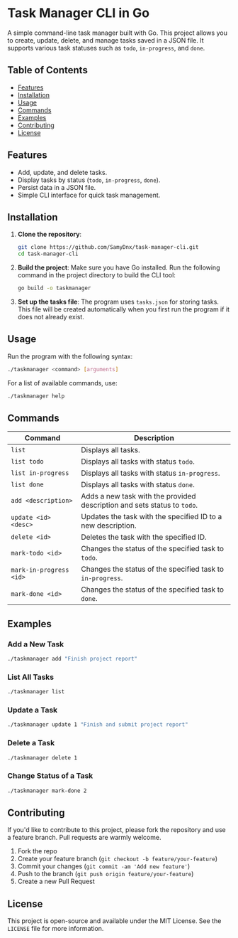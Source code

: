# Task Manager CLI in Go

A simple command-line task manager built with Go. This project allows you to create, update, delete, and manage tasks saved in a JSON file. It supports various task statuses such as `todo`, `in-progress`, and `done`.

## Table of Contents

- [Features](#features)
- [Installation](#installation)
- [Usage](#usage)
- [Commands](#commands)
- [Examples](#examples)
- [Contributing](#contributing)
- [License](#license)

## Features

- Add, update, and delete tasks.
- Display tasks by status (`todo`, `in-progress`, `done`).
- Persist data in a JSON file.
- Simple CLI interface for quick task management.

## Installation

1. **Clone the repository**:
   ```bash
   git clone https://github.com/SamyDnx/task-manager-cli.git
   cd task-manager-cli
   ```

2. **Build the project**:
   Make sure you have Go installed. Run the following command in the project directory to build the CLI tool:
   ```bash
   go build -o taskmanager
   ```

3. **Set up the tasks file**:
   The program uses `tasks.json` for storing tasks. This file will be created automatically when you first run the program if it does not already exist.

## Usage

Run the program with the following syntax:

```bash
./taskmanager <command> [arguments]
```

For a list of available commands, use:
```bash
./taskmanager help
```

## Commands

| Command                  | Description                                                                                         |
|--------------------------|-----------------------------------------------------------------------------------------------------|
| `list`                   | Displays all tasks.                                                                                 |
| `list todo`              | Displays all tasks with status `todo`.                                                              |
| `list in-progress`       | Displays all tasks with status `in-progress`.                                                       |
| `list done`              | Displays all tasks with status `done`.                                                              |
| `add <description>`      | Adds a new task with the provided description and sets status to `todo`.                            |
| `update <id> <desc>`     | Updates the task with the specified ID to a new description.                                        |
| `delete <id>`            | Deletes the task with the specified ID.                                                             |
| `mark-todo <id>`         | Changes the status of the specified task to `todo`.                                                 |
| `mark-in-progress <id>`  | Changes the status of the specified task to `in-progress`.                                          |
| `mark-done <id>`         | Changes the status of the specified task to `done`.                                                 |

## Examples

### Add a New Task
```bash
./taskmanager add "Finish project report"
```

### List All Tasks
```bash
./taskmanager list
```

### Update a Task
```bash
./taskmanager update 1 "Finish and submit project report"
```

### Delete a Task
```bash
./taskmanager delete 1
```

### Change Status of a Task
```bash
./taskmanager mark-done 2
```

## Contributing

If you'd like to contribute to this project, please fork the repository and use a feature branch. Pull requests are warmly welcome.

1. Fork the repo
2. Create your feature branch (`git checkout -b feature/your-feature`)
3. Commit your changes (`git commit -am 'Add new feature'`)
4. Push to the branch (`git push origin feature/your-feature`)
5. Create a new Pull Request

## License

This project is open-source and available under the MIT License. See the `LICENSE` file for more information.

